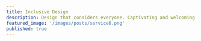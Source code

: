 ```yaml
---
title: Inclusive Design
description: Design that considers everyone. Captivating and welcoming. Accessible to all.
featured_image: '/images/posts/service6.png'
published: true
---
```

